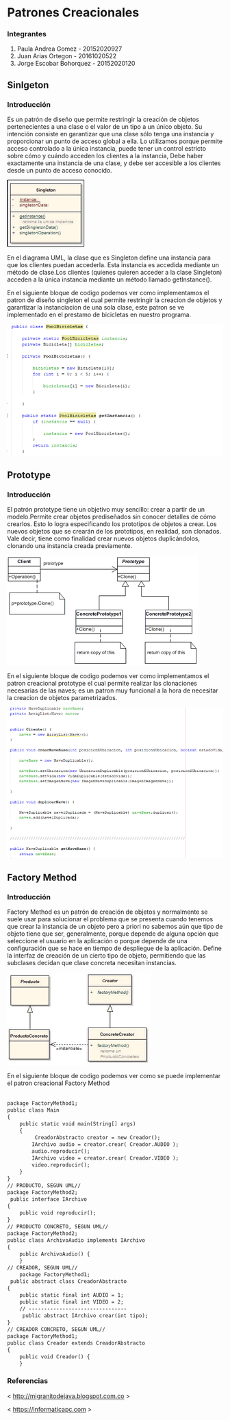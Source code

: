 # Patrones Creacionales

### Integrantes
1. Paula Andrea Gomez - 20152020927
2. Juan Arias Ortegon - 20161020522
3. Jorge Escobar Bohorquez - 20152020120

## Sinlgeton
### Introducción 
Es un patrón de diseño que permite restringir la creación de objetos pertenecientes a una clase o el valor de un tipo a un único objeto. Su intención consiste en garantizar que una clase sólo tenga una instancia y proporcionar un punto de acceso global a ella. Lo utilizamos porque permite acceso controlado a la única instancia, puede tener un control estricto sobre cómo y cuándo acceden los clientes a la instancia, Debe haber exactamente una instancia de una clase, y debe ser accesible a los clientes desde un punto de acceso conocido.

![GitHub Logo](https://github.com/paulagomez05/PatronesCreacionales/blob/master/2.png)

En el diagrama UML, la clase que es Singleton define una instancia para que los clientes puedan accederla. Esta instancia es accedida mediante un método de clase.Los clientes (quienes quieren acceder a la clase Singleton) acceden a la única instancia mediante un método llamado getInstance().

En el siguiente bloque de codigo podemos ver como implementamos el patron de diseño singleton el cual permite restringir la creacion de objetos y garantizar la instanciacion de una sola clase, este patron se ve implementado en el prestamo de bicicletas en nuestro programa.

![GitHub Logo](https://github.com/paulagomez05/PatronesCreacionales/blob/master/1.png)

## Prototype
### Introducción
El patrón prototype tiene un objetivo muy sencillo: crear a partir de un modelo.Permite crear objetos prediseñados sin conocer detalles de cómo crearlos. Esto lo logra especificando los prototipos de objetos a crear. Los nuevos objetos que se crearán de los prototipos, en realidad, son clonados. Vale decir, tiene como finalidad crear nuevos objetos duplicándolos, clonando una instancia creada previamente.

![GitHub Logo](https://github.com/paulagomez05/PatronesCreacionales/blob/master/prototype.gif)

En el siguiente bloque de codigo podemos ver como implementamos el patron creacional prototype el cual permite realizar las clonaciones necesarias de las naves; es un patron muy funcional a la hora de necesitar la creacion de objetos parametrizados.

![GitHub Logo](https://github.com/paulagomez05/JuegoPrototype/blob/master/3.png)

## Factory Method
### Introducción

Factory Method es un patrón de creación de objetos y normalmente se suele usar para solucionar el problema que se presenta cuando tenemos que crear la instancia de un objeto pero a priori no sabemos aún que tipo de objeto tiene que ser, generalmente, porque depende de alguna opción que seleccione el usuario en la aplicación o porque depende de una configuración que se hace en tiempo de despliegue de la aplicación. Define la interfaz de creación de un cierto tipo de objeto, permitiendo que las subclases decidan que clase concreta necesitan instancias.

![GitHub Logo](https://github.com/paulagomez05/PatronesCreacionales/blob/master/factory.jpg)

En el siguiente bloque de codigo podemos ver como se puede implementar el patron creacional Factory Method 

<pre><code>
package FactoryMethod1;
public class Main
{
    public static void main(String[] args)
    {
         CreadorAbstracto creator = new Creador();
        IArchivo audio = creator.crear( Creador.AUDIO );
        audio.reproducir();
        IArchivo video = creator.crear( Creador.VIDEO );
        video.reproducir();
    }
}
// PRODUCTO, SEGUN UML//
package FactoryMethod2;
 public interface IArchivo
{
    public void reproducir();
}
// PRODUCTO CONCRETO, SEGUN UML//
package FactoryMethod2;
public class ArchivoAudio implements IArchivo
{
    public ArchivoAudio() {
    }
// CREADOR, SEGUN UML//    
    package FactoryMethod1;
 public abstract class CreadorAbstracto
{
    public static final int AUDIO = 1;
    public static final int VIDEO = 2;
    // --------------------------------
     public abstract IArchivo crear(int tipo);
}
// CREADOR CONCRETO, SEGUN UML// 
package FactoryMethod1;
public class Creador extends CreadorAbstracto
{
    public void Creador() {
    }
</code></pre>

### Referencias
< http://migranitodejava.blogspot.com.co >

< https://informaticapc.com >
